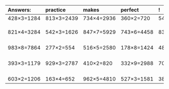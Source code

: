 | Answers: | practice | makes | perfect | ! |
| :--- | :--- | :--- | :--- | :--- |
| 428×3=1284 | 813×3=2439 | 734×4=2936 | 360×2=720 | 541×8=4328 | 
|   |   |   |   |   | 
|   |   |   |   |   | 
|   |   |   |   |   | 
| 821×4=3284 | 542×3=1626 | 847×7=5929 | 743×6=4458 | 836×8=6688 | 
|   |   |   |   |   | 
|   |   |   |   |   | 
|   |   |   |   |   | 
|   |   |   |   |   | 
| 983×8=7864 | 277×2=554 | 516×5=2580 | 178×8=1424 | 485×7=3395 | 
|   |   |   |   |   | 
|   |   |   |   |   | 
|   |   |   |   |   | 
|   |   |   |   |   | 
| 393×3=1179 | 929×3=2787 | 410×2=820 | 332×9=2988 | 709×3=2127 | 
|   |   |   |   |   | 
|   |   |   |   |   | 
|   |   |   |   |   | 
|   |   |   |   |   | 
| 603×2=1206 | 163×4=652 | 962×5=4810 | 527×3=1581 | 383×8=3064 | 
